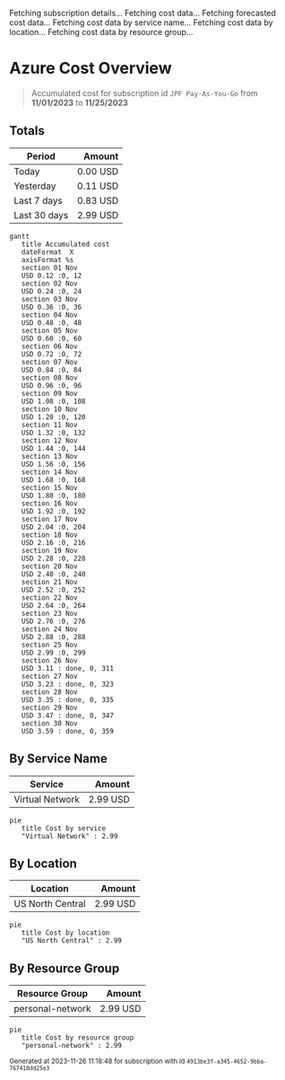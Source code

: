 Fetching subscription details...
Fetching cost data...
Fetching forecasted cost data...
Fetching cost data by service name...
Fetching cost data by location...
Fetching cost data by resource group...
# Azure Cost Overview

> Accumulated cost for subscription id `JPF Pay-As-You-Go` from **11/01/2023** to **11/25/2023**

## Totals

|Period|Amount|
|---|---:|
|Today|0.00 USD|
|Yesterday|0.11 USD|
|Last 7 days|0.83 USD|
|Last 30 days|2.99 USD|

```mermaid
gantt
   title Accumulated cost
   dateFormat  X
   axisFormat %s
   section 01 Nov
   USD 0.12 :0, 12
   section 02 Nov
   USD 0.24 :0, 24
   section 03 Nov
   USD 0.36 :0, 36
   section 04 Nov
   USD 0.48 :0, 48
   section 05 Nov
   USD 0.60 :0, 60
   section 06 Nov
   USD 0.72 :0, 72
   section 07 Nov
   USD 0.84 :0, 84
   section 08 Nov
   USD 0.96 :0, 96
   section 09 Nov
   USD 1.08 :0, 108
   section 10 Nov
   USD 1.20 :0, 120
   section 11 Nov
   USD 1.32 :0, 132
   section 12 Nov
   USD 1.44 :0, 144
   section 13 Nov
   USD 1.56 :0, 156
   section 14 Nov
   USD 1.68 :0, 168
   section 15 Nov
   USD 1.80 :0, 180
   section 16 Nov
   USD 1.92 :0, 192
   section 17 Nov
   USD 2.04 :0, 204
   section 18 Nov
   USD 2.16 :0, 216
   section 19 Nov
   USD 2.28 :0, 228
   section 20 Nov
   USD 2.40 :0, 240
   section 21 Nov
   USD 2.52 :0, 252
   section 22 Nov
   USD 2.64 :0, 264
   section 23 Nov
   USD 2.76 :0, 276
   section 24 Nov
   USD 2.88 :0, 288
   section 25 Nov
   USD 2.99 :0, 299
   section 26 Nov
   USD 3.11 : done, 0, 311
   section 27 Nov
   USD 3.23 : done, 0, 323
   section 28 Nov
   USD 3.35 : done, 0, 335
   section 29 Nov
   USD 3.47 : done, 0, 347
   section 30 Nov
   USD 3.59 : done, 0, 359
```

## By Service Name

|Service|Amount|
|---|---:|
|Virtual Network|2.99 USD|

```mermaid
pie
   title Cost by service
   "Virtual Network" : 2.99
```

## By Location

|Location|Amount|
|---|---:|
|US North Central|2.99 USD|

```mermaid
pie
   title Cost by location
   "US North Central" : 2.99
```

## By Resource Group

|Resource Group|Amount|
|---|---:|
|personal-network|2.99 USD|

```mermaid
pie
   title Cost by resource group
   "personal-network" : 2.99
```

<sup>Generated at 2023-11-26 11:18:48 for subscription with id `4913be3f-a345-4652-9bba-767418dd25e3`</sup>
